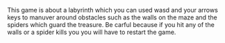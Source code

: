 This game is about a labyrinth which you can used wasd and your arrows keys to manuver around obstacles such as the walls on the maze and the spiders which guard the treasure. Be carful because if you hit any of the walls or a spider kills you you will have to restart the game.
